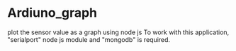 # Ardiuno_graph
plot the sensor value as a graph using node js 
To work with this application, "serialport" node js module and
"mongodb" is required.
